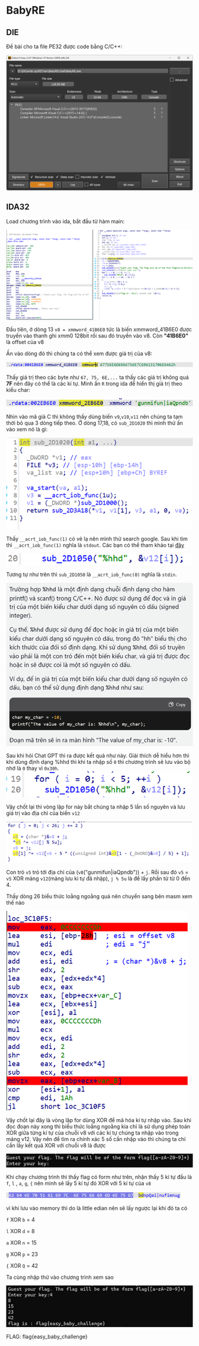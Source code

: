 # BabyRE

## DIE

Đề bài cho ta file PE32 được code bằng C/C++:

![](./img/die.png)

## IDA32

Load chương trình vào ida, bắt đầu từ hàm main:

![](./img/main.png)

Đầu tiên, ở dòng 13 `v8 = xmmword_41B6E0` tức là biến xmmword_41B6E0 được truyền vào thanh ghi xmm0 128bit rồi sau đó truyền vào v8. Còn **"41B6E0"** là offset của v8

Ấn vào dòng đó thì chúng ta có thể xem được giá trị của v8:

![](./img/offset.png)

Thấy giá trị theo các byte như `67, 75, 6E,...` ta thấy các giá trị không quá **7F** nên đây có thể là các kí tự. Mình ấn `R` trong ida để hiển thị giá trị theo kiểu char:

![](./img/v8.png)

Nhìn vào mã giả C thì không thấy dùng biến `v9`,`v10`,`v11` nên chúng ta tạm thời bỏ qua 3 dòng tiếp theo. Ở dòng 17,18, có `sub_2D1020` thì mình thử ấn vào xem nó là gì:

![](./img/sub_2D1020.png)

Thấy `__acrt_iob_func(1)` có vẻ lạ nên mình thử search google. Sau khi tìm thì `__acrt_iob_func(1)` nghĩa là `stdout`.  Các bạn có thể tham khảo tại [đây](https://www.canvato.net/sl/Uu2JH) 

![](./img/sub_2D1050.png)

Tương tự như trên thì `sub_2D1050` là `__acrt_iob_func(0)` nghĩa là `stdin`. 


![](./img/hhd.png)

Sau khi hỏi Chat GPT thì ra được kết quả như này. Giải thích dễ hiểu hơn thì khi dùng định dạng %hhd thì khi ta nhập số `0` thì chương trình sẽ lưu vào bộ nhớ là `0` thay vì `0x30h`. 
![](./img/for1.png)

Vậy chốt lại thì vòng lặp for này bắt chúng ta nhập 5 lần số nguyên và lưu giá trị vào địa chỉ của biến `v12`

![](./img/for.png)

Con trỏ `v5` trỏ tới địa chỉ của (`v8`("gunmifun|iaQpndb")) + `j`. Rồi sau đó `v5` = `v5` XOR mảng `v12`(mảng lưu kí tự đã nhập), `j % 5u` là để lấy phần tử từ 0 đến 4.

Thấy dòng 26 biểu thức loằng ngoằng quá nên chuyển sang bên masm xem thế nào

![](./img/masm.png)

Vậy chốt lại đây là vòng lặp for dùng XOR để mã hóa kí tự nhập vào. 
Sau khi đọc đoạn này xong thì biểu thức loằng ngoằng kia chỉ là sử dụng phép toán XOR giữa từng kí tự của chuỗi v8 với các kí tự chúng ta nhập vào trong mảng v12. Vậy nên để tìm ra chính xác 5 số cần nhập vào thì chúng ta chỉ cần lấy kết quả XOR với chuỗi v8 là được

![](./img/babyreexe.png)

Khi chạy chương trình thì thấy flag có form như trên, nhận thấy 5 kí tự đầu là `f`, `l` , `a`, `g`, `{` nên mình sẽ lấy 5 kí tự đó XOR với 5 kí tự của `v8` 

![](./img/hex.png)

vì khi lưu vào memory thì do là little edian nên sẽ lấy ngược lại khi đó ta có

`f` XOR `b` = 4

`l` XOR `d` = 8

`a` XOR `n` = 15

`g` XOR `p` = 23

`{` XOR `Q` = 42

Ta cùng nhập thử vào chương trình xem sao

![](./img/Result.png)

FLAG:  flag{easy_baby_challenge}
